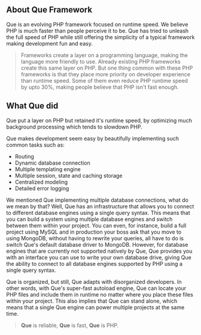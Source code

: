 ## About Que Framework
Que is an evolving PHP framework focused on runtime speed. We believe PHP is much faster than people perceive it to be.
Que has tried to unleash the full speed of PHP while still offering the simplicity of a typical framework making development fun and easy.

> Frameworks create a layer on a programming language, making the language more friendly to use.
Already existing PHP frameworks create this same layer on PHP. 
But one thing common with these PHP frameworks is that they place
more priority on developer experience than runtime speed. 
Some of them even reduce PHP runtime speed by upto 30%, making people believe that PHP isn't fast enough.

## What Que did
Que put a layer on PHP but retained it's runtime speed, by optimizing much background processing which tends to slowdown PHP.

Que makes development seem easy by beautifully implementing such common tasks such as:

- Routing
- Dynamic database connection
- Multiple templating engine
- Multiple session, state and caching storage
- Centralized modeling
- Detailed error logging

We mentioned Que implementing multiple database connections, what do we mean by that? 
Well, Que has an infrastructure that allows you to connect to different database engines
using a single query syntax. This means that you can build a system using multiple database engines
and switch between them within your project. You can even, for instance, build a full project using MySQL and in production
your boss ask that you move to using MongoDB, without having to rewrite your queries, all have to do 
is switch Que's default database driver to MongoDB. However, for database engines that are currently not
supported natively by Que, Que provides you with an interface you can use to write your own database drive,
giving Que the ability to connect to all database engines supported by PHP using a single query syntax.

Que is organized, but still, Que adapts with disorganized developers. 
In other words, with Que's super-fast autoload engine, Que can locate your PHP files 
and include them in runtime no matter where you place these files within your project.
This also implies that Que can stand alone, which means that a single Que engine can power multiple projects at the same time.

> **Que** is reliable, **Que** is fast, **Que** is PHP.
